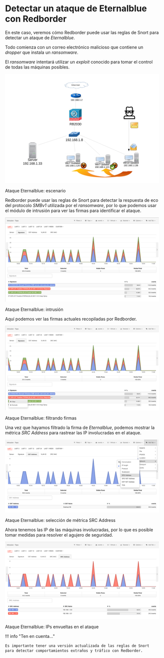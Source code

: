 # Detectar un ataque de Eternalblue con Redborder

En este caso, veremos cómo Redborder puede usar las reglas de Snort para detectar un ataque de *Eternalblue*.

Todo comienza con un correo electrónico malicioso que contiene un *dropper* que instala un *ransomware*.

El *ransomware* intentará utilizar un *exploit* conocido para tomar el control de todas las máquinas posibles.

![Ataque Eternalblue: escenario](images/ch09_img016.png)

Ataque Eternalblue: escenario

Redborder puede usar las reglas de Snort para detectar la respuesta de eco del protocolo *SMBv1* utilizada por el *ransomware*, por lo que podemos usar el módulo de intrusión para ver las firmas para identificar el ataque.

![Ataque Eternalblue: intrusión](images/ch09_img017.png)

Ataque Eternalblue: intrusión

Aquí podemos ver las firmas actuales recopiladas por Redborder.

![Ataque Eternalblue: filtrando firmas](images/ch09_img018.png)

Ataque Eternalblue: filtrando firmas

Una vez que hayamos filtrado la firma de *Eternalblue*, podemos mostrar la métrica *SRC Address* para rastrear las IP involucradas en el ataque.

![Ataque Eternalblue: selección de métrica SRC Address](images/ch09_img019.png)

Ataque Eternalblue: selección de métrica SRC Address

Ahora tenemos las IP de las máquinas involucradas, por lo que es posible tomar medidas para resolver el agujero de seguridad.

![Ataque Eternalblue: IPs envueltas en el ataque](images/ch09_img020.png)

Ataque Eternalblue: IPs envueltas en el ataque

!!! info "Ten en cuenta..."

    Es importante tener una versión actualizada de las reglas de Snort para detectar comportamientos extraños y tráfico con Redborder.
